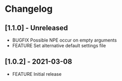 # Changelog

## [1.1.0] - Unreleased

* BUGFIX Possible NPE occur on empty arguments
* FEATURE Set alternative default settings file

## [1.0.2] - 2021-03-08

* FEATURE Initial release